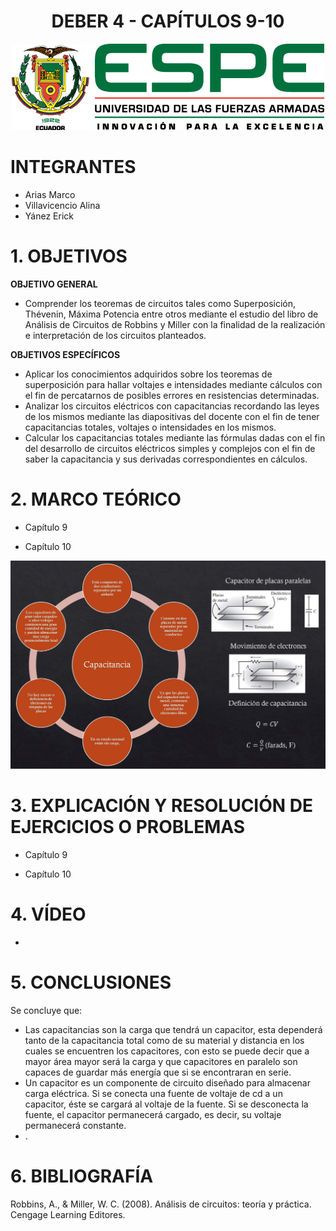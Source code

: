 <div align="center">

# DEBER 4 - CAPÍTULOS 9-10
  
![](https://github.com/erickyanez1/IMAGENES-DEBER-1/blob/main/espe.png) 

</div>

# **INTEGRANTES**

- Arias Marco
- Villavicencio Alina
- Yánez Erick


# **1. OBJETIVOS**

**OBJETIVO GENERAL**
  - Comprender los teoremas de circuitos tales como Superposición, Thévenin, Máxima Potencia entre otros mediante el estudio del libro de Análisis de Circuitos de Robbins y Miller con la finalidad de la realización e interpretación de los circuitos planteados.
 
 **OBJETIVOS ESPECÍFICOS**
  - Aplicar los conocimientos adquiridos sobre los teoremas de superposición para hallar voltajes e intensidades mediante cálculos con el fin de percatarnos de posibles errores en resistencias determinadas.
  - Analizar los circuitos eléctricos con capacitancias recordando las leyes de los mismos mediante las diapositivas del docente con el fin de tener capacitancias totales, voltajes o intensidades en los mismos.
  - Calcular los capacitancias totales mediante las fórmulas dadas con el fin del desarrollo de circuitos eléctricos simples y complejos con el fin de saber la capacitancia y sus derivadas correspondientes en cálculos.
  
# **2. MARCO TEÓRICO**

- Capítulo 9
<div align="center">


  
  


</div>


- Capítulo 10
<div align="center">

![](https://github.com/erickyanez1/DEBER5/blob/main/IMG/Mapa_Cap10_P1.jpg)

</div>




# **3. EXPLICACIÓN Y RESOLUCIÓN DE EJERCICIOS O PROBLEMAS**

- Capítulo 9
<div align="center">

  


</div>

- Capítulo 10
<div align="center">


  
</div>

# **4. VÍDEO**

- 

# **5. CONCLUSIONES**

Se concluye que:

- Las capacitancias son la carga que tendrá un capacitor, esta dependerá tanto de la capacitancia total como de su material y distancia en los cuales se encuentren los capacitores, con esto se puede decir que a mayor área mayor será la carga y que capacitores en paralelo son capaces de guardar más energía que si se encontraran en serie.
- Un capacitor es un componente de circuito diseñado para almacenar carga eléctrica. Si se conecta una fuente de voltaje de cd a un capacitor, éste
se cargará al voltaje de la fuente. Si se desconecta la fuente, el capacitor permanecerá cargado, es decir, su voltaje permanecerá constante.
- .


# **6. BIBLIOGRAFÍA**

Robbins, A., & Miller, W. C. (2008). Análisis de circuitos: teoría y práctica. Cengage Learning Editores.

